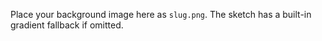 Place your background image here as `slug.png`. The sketch has a built-in gradient fallback if omitted.
